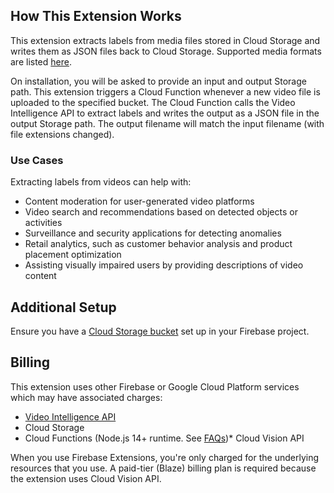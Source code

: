 ## How This Extension Works

This extension extracts labels from media files stored in Cloud Storage and writes them as JSON files back to Cloud Storage. Supported media formats are listed [here](https://cloud.google.com/video-intelligence/docs/supported-formats).

On installation, you will be asked to provide an input and output Storage path. This extension triggers a Cloud Function whenever a new video file is uploaded to the specified bucket. The Cloud Function calls the Video Intelligence API to extract labels and writes the output as a JSON file in the output Storage path. The output filename will match the input filename (with file extensions changed).

### Use Cases

Extracting labels from videos can help with:

* Content moderation for user-generated video platforms
* Video search and recommendations based on detected objects or activities
* Surveillance and security applications for detecting anomalies
* Retail analytics, such as customer behavior analysis and product placement optimization
* Assisting visually impaired users by providing descriptions of video content

## Additional Setup

Ensure you have a [Cloud Storage bucket](https://firebase.google.com/docs/storage) set up in your Firebase project.

## Billing

This extension uses other Firebase or Google Cloud Platform services which may have associated charges:

* [Video Intelligence API](https://cloud.google.com/video-intelligence#section-10)
* Cloud Storage
* Cloud Functions (Node.js 14+ runtime. See [FAQs](https://firebase.google.com/support/faq#extensions-pricing))* Cloud Vision API

When you use Firebase Extensions, you're only charged for the underlying resources that you use. A paid-tier (Blaze) billing plan is required because the extension uses Cloud Vision API.
